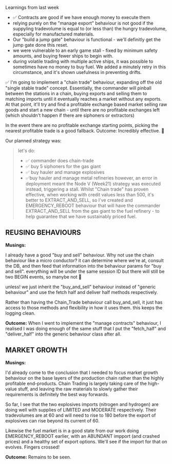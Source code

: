 Learnings from last week

* ✅ Contracts are good if we have enough money to execute them
* relying purely on the "manage export" behaviour is not good if the suppyling tradevolume is equal to (or less than) the hungry tradevolume, especially for manufactured materials.
* Our "build a jump gate" behaviour is functional - we'll definitly get the jump gate done this reset.
* we were vulnerable to an early game stall - fixed by minimum safety amounts, and buying fewer ships to begin with.
* during volatile trading with multiple active ships, it was possible to sometimes have no money to buy fuel. We added a minutely retry in this circumstance, and it's shown usefulness in preventing drifts.



✅ I'm going to implement a "chain trade" behaviour, expanding off the old "single stable trade" concept. Essentially, the commander will pinball between the stations in a chain, buying exports and selling them to matching imports until it eventually reaches a market without any exports. At that point, it'll try and find a profitable exchange based market selling raw goods and start a new chain - until there are no profitable exchanges left (which shouldn't happen if there are siphoners or extractors)

In the event there are no profitable exchange starting points, picking the nearest profitable  trade is a good fallback. 
Outcome: Incredibly effective. 🥇

Our planned strategy was: 
> let's do:
> * ✅ commander does chain-trade
> * ✅ buy 5 siphoners for the gas giant
> * ✅ buy hauler and manage explosives 
> * ✅buy hauler and manage metal refineries
however, an error in deployment meant the Node V (Week21) strategy was executed instead, triggering a stall.
Whilst "Chain trade" has proven effective, when working with credit values less than 500, it's better to EXTRACT_AND_SELL, so I've created and EMERGENCY_REBOOT behaviour that will have the commander EXTRACT_AND_SELL from the gas giant to the fuel refinery - to help guarantee that we have sustainably priced fuel. 


## REUSING BEHAVIOURS
**Musings:**

I already have a good "buy and sell" behaviour. Why not use the chain behaviour like a micro conductor? it can determine where we're at, consult the DB, and then feed that information into the behaviour params for "buy and sell". everything will be under the same session ID but there will still be two BEGIN events, so manybe not :thinking:

unless!
we just inherit the "buy_and_sell" behaviour instead of "generic behaviour" and use the fetch half and deliver half methods respectively. 

Rather than having the Chain_Trade behaviour call buy_and_sell, it just has access to those methods and flexibility in how it uses them.
this keeps the logging clean.

**Outcome:**
When I went to implement the "manage contracts" behaviour, I realised I was doing enough of the same stuff that I put the "fetch_half" and "deliver_half" into the generic behaviour class after all.

## MARKET GROWTH
**Musings:**

I'd already come to the conclusion that I needed to focus market growth behaviour on the base layers of the production chain rather than the highly profitable end-products. Chain Trading is largely taking care of the high-value stuff, and leaving the raw materials to slowly gather their requirements is definitely the best way forwards.

So far, I see that the two explosives imports (nitrogen and hydrogen) are doing well with supplies of LIMITED and MODERATE respectively. Their tradevolumes are at 60 and will need to rise to 180 before the export of explosives can rise beyond its current of 60.

Likewise the fuel market is in a good state from our work doing EMERGENCY_REBOOT earlier, with an ABUNDANT impport (and crashed prices) and a healthy set of export options. 
We'll see if the import for that on evolves. Fingers crossed!

**Outcome:**
Remains to be seen.